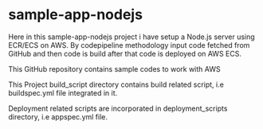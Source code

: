 # sample-app-nodejs

Here in this sample-app-nodejs project i have setup a Node.js server using ECR/ECS on AWS. By codepipeline methodology input code fetched from GitHub and then code is build after that code is deployed on AWS ECS.

This GitHub repository contains sample codes to work with AWS 

This Project build_script directory contains build related script, i.e buildspec.yml file integrated in it. 

Deployment related scripts are incorporated in deployment_scripts directory, i.e appspec.yml file. 
